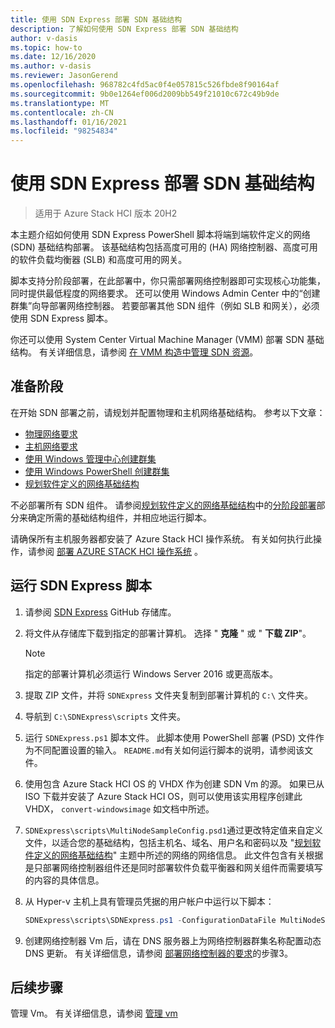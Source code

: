 ```yaml
---
title: 使用 SDN Express 部署 SDN 基础结构
description: 了解如何使用 SDN Express 部署 SDN 基础结构
author: v-dasis
ms.topic: how-to
ms.date: 12/16/2020
ms.author: v-dasis
ms.reviewer: JasonGerend
ms.openlocfilehash: 968782c4fd5ac0f4e057815c526fbde8f90164af
ms.sourcegitcommit: 9b0e1264ef006d2009bb549f21010c672c49b9de
ms.translationtype: MT
ms.contentlocale: zh-CN
ms.lasthandoff: 01/16/2021
ms.locfileid: "98254834"
---
```

# <a name="deploy-an-sdn-infrastructure-using-sdn-express"></a>使用 SDN Express 部署 SDN 基础结构

> 适用于 Azure Stack HCI 版本 20H2

本主题介绍如何使用 SDN Express PowerShell 脚本将端到端软件定义的网络 (SDN) 基础结构部署。 该基础结构包括高度可用的 (HA) 网络控制器、高度可用的软件负载均衡器 (SLB) 和高度可用的网关。  

脚本支持分阶段部署，在此部署中，你只需部署网络控制器即可实现核心功能集，同时提供最低程度的网络要求。 还可以使用 Windows Admin Center 中的“创建群集”向导部署网络控制器。 若要部署其他 SDN 组件（例如 SLB 和网关），必须使用 SDN Express 脚本。

你还可以使用 System Center Virtual Machine Manager (VMM) 部署 SDN 基础结构。 有关详细信息，请参阅 [在 VMM 构造中管理 SDN 资源](/system-center/vmm/network-sdn)。

## <a name="before-you-begin"></a>准备阶段

在开始 SDN 部署之前，请规划并配置物理和主机网络基础结构。 参考以下文章：

- [物理网络要求](../concepts/physical-network-requirements.md)
- [主机网络要求](../concepts/host-network-requirements.md)
- [使用 Windows 管理中心创建群集](create-cluster.md)
- [使用 Windows PowerShell 创建群集](create-cluster-powershell.md)
- [规划软件定义的网络基础结构](../concepts/plan-software-defined-networking-infrastructure.md)

不必部署所有 SDN 组件。 请参阅[规划软件定义的网络基础结构](../concepts/plan-software-defined-networking-infrastructure.md)中的[分阶段部署](../concepts/plan-software-defined-networking-infrastructure.md#phased-deployment)部分来确定所需的基础结构组件，并相应地运行脚本。

请确保所有主机服务器都安装了 Azure Stack HCI 操作系统。 有关如何执行此操作，请参阅 [部署 AZURE STACK HCI 操作系统](operating-system.md) 。

## <a name="run-the-sdn-express-scripts"></a>运行 SDN Express 脚本

1. 请参阅 [SDN Express](https://github.com/microsoft/SDN) GitHub 存储库。

1. 将文件从存储库下载到指定的部署计算机。 选择 " **克隆** " 或 " **下载 ZIP**"。

    > [!NOTE]
    > 指定的部署计算机必须运行 Windows Server 2016 或更高版本。

1. 提取 ZIP 文件，并将 `SDNExpress` 文件夹复制到部署计算机的 `C:\` 文件夹。

1. 导航到 `C:\SDNExpress\scripts` 文件夹。

1. 运行 `SDNExpress.ps1` 脚本文件。 此脚本使用 PowerShell 部署 (PSD) 文件作为不同配置设置的输入。 `README.md`有关如何运行脚本的说明，请参阅该文件。  

1. 使用包含 Azure Stack HCI OS 的 VHDX 作为创建 SDN Vm 的源。 如果已从 ISO 下载并安装了 Azure Stack HCI OS，则可以使用该实用程序创建此 VHDX， `convert-windowsimage` 如文档中所述。

1. `SDNExpress\scripts\MultiNodeSampleConfig.psd1`通过更改特定值来自定义文件，以适合您的基础结构，包括主机名、域名、用户名和密码以及 "[规划软件定义的网络基础结构](../concepts/plan-software-defined-networking-infrastructure.md)" 主题中所述的网络的网络信息。 此文件包含有关根据是只部署网络控制器组件还是同时部署软件负载平衡器和网关组件而需要填写的内容的具体信息。

1. 从 Hyper-v 主机上具有管理员凭据的用户帐户中运行以下脚本：

    ```powershell
    SDNExpress\scripts\SDNExpress.ps1 -ConfigurationDataFile MultiNodeSampleConfig.psd1 -Verbose
    ```

1. 创建网络控制器 Vm 后，请在 DNS 服务器上为网络控制器群集名称配置动态 DNS 更新。 有关详细信息，请参阅 [部署网络控制器的要求](/windows-server/networking/sdn/plan/installation-and-preparation-requirements-for-deploying-network-controller#step-3-configure-dynamic-dns-registration-for-network-controller)的步骤3。

## <a name="next-steps"></a>后续步骤

管理 Vm。 有关详细信息，请参阅 [管理 vm](../manage/vm.md)